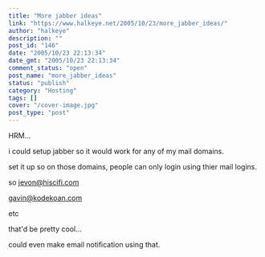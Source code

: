 ```yaml
---
title: "More jabber ideas"
link: "https://www.halkeye.net/2005/10/23/more_jabber_ideas/"
author: "halkeye"
description: ""
post_id: "146"
date: "2005/10/23 22:13:34"
date_gmt: "2005/10/23 22:13:34"
comment_status: "open"
post_name: "more_jabber_ideas"
status: "publish"
category: "Hosting"
tags: []
cover: "/cover-image.jpg"
post_type: "post"
---
```


HRM...

i could setup jabber so it would work for any of my mail domains.  

set it up so on those domains, people can only login using thier mail logins.

so jevon@hiscifi.com  

gavin@kodekoan.com

etc

that'd be pretty cool...  

could even make email notification using that.